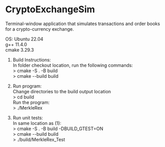 # CryptoExchangeSim
Terminal-window application that simulates transactions and order books for a crypto-currency exchange.

OS: Ubuntu 22.04  
g++ 11.4.0  
cmake 3.29.3  

1. Build Instructions:  
      In folder checkout location, run the following commands:  
         > cmake -S . -B build  
         > cmake --build build  

2. Run program:  
      Change directories to the build output location  
         > cd build  
      Run the program:  
         > ./MerkleRex 

3. Run unit tests:  
      In same location as (1):  
         > cmake -S . -B build -DBUILD_GTEST=ON  
         > cmake --build build   
         > ./build/MerkleRex_Test  

